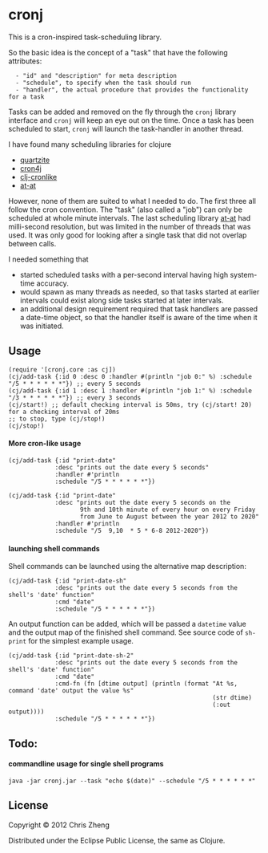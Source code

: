 # cronj

This is a cron-inspired task-scheduling library.

So the basic idea is the concept of a "task" that have the following attributes:

      - "id" and "description" for meta description
      - "schedule", to specify when the task should run
      - "handler", the actual procedure that provides the functionality for a task

Tasks can be added and removed on the fly through the `cronj` library interface and `cronj` will keep an eye out on the time. Once a task has been scheduled to start, `cronj` will launch the task-handler in another thread.

I have found many scheduling libraries for clojure
  - [quartzite](https://github.com/michaelklishin/quartzite)
  - [cron4j](http://www.sauronsoftware.it/projects/cron4j)
  - [clj-cronlike](https://github.com/kognate/clj-cronlike)
  - [at-at](https://github.com/overtone/at-at)

However, none of them are suited to what I needed to do. The first three all follow the cron convention. The "task" (also called a "job") can only be scheduled at whole minute intervals. The last scheduling library [at-at](https://github.com/overtone/at-at) had milli-second resolution, but was limited in the number of threads that was used. It was only good for looking after a single task that did not overlap between calls.

I needed something that
  - started scheduled tasks with a per-second interval having high system-time accuracy.
  - would spawn as many threads as needed, so that tasks started at earlier intervals could exist along side tasks started at later intervals.
  - an additional design requirement required that task handlers are passed a date-time object, so that the handler itself is aware of the time when it was initiated.

## Usage
    (require '[cronj.core :as cj])
    (cj/add-task {:id 0 :desc 0 :handler #(println "job 0:" %) :schedule "/5 * * * * * *"}) ;; every 5 seconds
    (cj/add-task {:id 1 :desc 1 :handler #(println "job 1:" %) :schedule "/3 * * * * * *"}) ;; every 3 seconds
    (cj/start!) ;; default checking interval is 50ms, try (cj/start! 20) for a checking interval of 20ms
    ;; to stop, type (cj/stop!)
    (cj/stop!)


#### More cron-like usage

    (cj/add-task {:id "print-date"
                 :desc "prints out the date every 5 seconds"
                 :handler #'println
                 :schedule "/5 * * * * * *"})

    (cj/add-task {:id "print-date"
                 :desc "prints out the date every 5 seconds on the
                        9th and 10th minute of every hour on every Friday
                        from June to August between the year 2012 to 2020"
                 :handler #'println
                 :schedule "/5  9,10  * 5 * 6-8 2012-2020"})

#### launching shell commands

Shell commands can be launched using the alternative map description:

    (cj/add-task {:id "print-date-sh"
                 :desc "prints out the date every 5 seconds from the shell's 'date' function"
                 :cmd "date"
                 :schedule "/5 * * * * * *"})

An output function can be added, which will be passed a `datetime` value and the output map of the finished
shell command. See source code of `sh-print` for the simplest example usage.

    (cj/add-task {:id "print-date-sh-2"
                 :desc "prints out the date every 5 seconds from the shell's 'date' function"
                 :cmd "date"
                 :cmd-fn (fn [dtime output] (println (format "At %s, command 'date' output the value %s"
                                                             (str dtime)
                                                             (:out output))))
                 :schedule "/5 * * * * * *"})

## Todo:
#### commandline usage for single shell programs

    java -jar cronj.jar --task "echo $(date)" --schedule "/5 * * * * * *"

## License
Copyright © 2012 Chris Zheng

Distributed under the Eclipse Public License, the same as Clojure.

